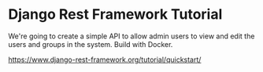 Django Rest Framework Tutorial
==============================

We're going to create a simple API to allow admin users to view and edit the users and groups in the system.
Build with Docker.

https://www.django-rest-framework.org/tutorial/quickstart/